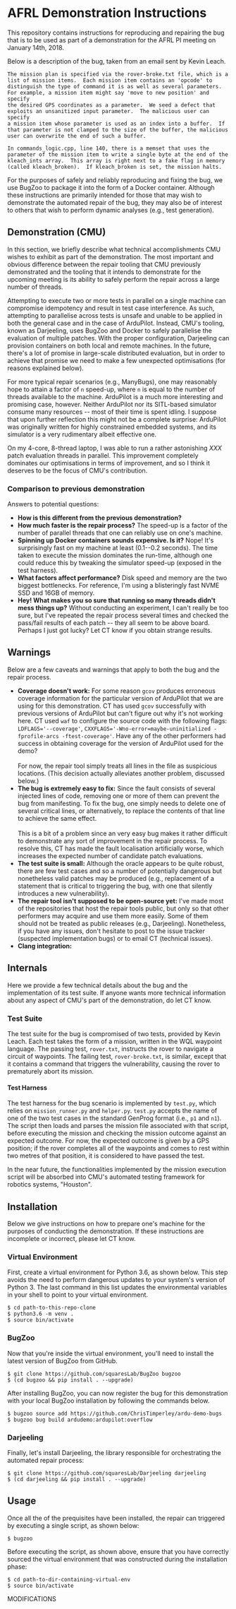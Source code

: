 # AFRL Demonstration Instructions

This repository contains instructions for reproducing and repairing the bug
that is to be used as part of a demonstration for the AFRL PI meeting on
January 14th, 2018.

Below is a description of the bug, taken from an email sent by Kevin Leach.

```
The mission plan is specified via the rover-broke.txt file, which is a
list of mission items.  Each mission item contains an 'opcode' to
distinguish the type of command it is as well as several parameters.
For example, a mission item might say 'move to new position' and specify
the desired GPS coordinates as a parameter.  We seed a defect that
exploits an unsanitized input parameter.  The malicious user can specify
a mission item whose parameter is used as an index into a buffer.  If
that parameter is not clamped to the size of the buffer, the malicious
user can overwrite the end of such a buffer.

In commands_logic.cpp, line 140, there is a memset that uses the
parameter of the mission item to write a single byte at the end of the
kleach_ints array.  This array is right next to a fake flag in memory
(called kleach_broken).  If kleach_broken is set, the mission halts.
```

For the purposes of safely and reliably reproducing and fixing the bug, we
use BugZoo to package it into the form of a Docker container. Although these
instructions are primarily intended for those that may wish to demonstrate the
automated repair of the bug, they may also be of interest to others that wish
to perform dynamic analyses (e.g., test generation).

## Demonstration (CMU)

In this section, we briefly describe what technical accomplishments CMU wishes
to exhibit as part of the demonstration. The most important and obvious
difference between the repair tooling that CMU previously demonstrated and the
tooling that it intends to demonstrate for the upcoming meeting is its ability
to safely perform the repair across a large number of threads.

Attempting to execute two or more tests in parallel on a single machine can
compromise idempotency and result in test case interference. As such,
attempting to parallelise across tests is unsafe and unable to be applied in
both the general case and in the case of ArduPilot. Instead, CMU's tooling,
known as Darjeeling, uses BugZoo and Docker to safely parallelise the evaluation
of multiple patches. With the proper configuration, Darjeeling can provision
containers on both local and remote machines. In the future, there's a lot
of promise in large-scale distributed evaluation, but in order to achieve that
promise we need to make a few unexpected optimisations (for reasons explained
below).

For more typical repair scenarios (e.g., ManyBugs), one may reasonably hope to
attain a factor of `n` speed-up, where `n` is equal to the number of threads
available to the machine. ArduPilot is a much more interesting and promising
case, however. Neither ArduPilot nor its SITL-based simulator consume many
resources -- most of their time is spent idling. I suppose that upon further
reflection this might not be a complete surprise: ArduPilot was originally
written for highly constrained embedded systems, and its simulator is a very
rudimentary albeit effective one.

On my 4-core, 8-thread laptop, I was able to run a rather astonishing *XXX*
patch evaluation threads in parallel. This improvement completely dominates
our optimisations in terms of improvement, and so I think it deserves to be
the focus of CMU's contribution.

### Comparison to previous demonstration

Answers to potential questions:

* **How is this different from the previous demonstration?**
* **How much faster is the repair process?** The speed-up is a factor of the
  number of parallel threads that one can reliably use on one's machine.
* **Spinning up Docker containers sounds expensive. Is it?** Nope! It's
  surprisingly fast on my machine at least (0.1--0.2 seconds). The time taken
  to execute the mission dominates the run-time, although one could reduce this
  by tweaking the simulator speed-up (exposed in the test harness).
* **What factors affect performance?** Disk speed and memory are the two
  biggest bottlenecks. For reference, I'm using a blisteringly fast NVME SSD
  and 16GB of memory.
* **Hey! What makes you so sure that running so many threads didn't mess
  things up?** Without conducting an experiment, I can't really be too sure,
  but I've repeated the repair process several times and checked the pass/fail
  results of each patch -- they all seem to be above board. Perhaps I just got
  lucky? Let CT know if you obtain strange results.

## Warnings

Below are a few caveats and warnings that apply to both the bug and the repair
process.

* **Coverage doesn't work:** For some reason `gcov` produces erroneous coverage
    information for the particular version of ArduPilot that we are using for
    this demonstration. CT has used `gcov` successfully with previous versions
    of ArduPilot but can't figure out why it's not working here. CT used
    `waf` to configure the source code with the following flags:
    `LDFLAGS='--coverage'`,
    `CXXFLAGS='-Wno-error=maybe-uninitialized -fprofile-arcs -ftest-coverage'`.
    Have any of the other performers had success in obtaining coverage for the
    version of ArduPilot used for the demo?
    \
    \
    For now, the repair tool simply treats all lines in the file as suspicious
    locations. (This decision actually alleviates another problem, discussed
    below.)
* **The bug is extremely easy to fix:** Since the fault consists of several
    injected lines of code, removing one or more of them can prevent the bug
    from manifesting. To fix the bug, one simply needs to delete one of several
    critical lines, or alternatively, to replace the contents of that line to
    achieve the same effect.
    \
    \
    This is a bit of a problem since an very easy bug makes it rather difficult
    to demonstrate any sort of improvement in the repair process. To resolve this,
    CT has made the fault localisation artificially worse, which increases the
    expected number of candidate patch evaluations.
* **The test suite is small:** Although the oracle appears to be quite robust,
    there are few test cases and so a number of potentially dangerous but
    nonetheless valid patches may be produced (e.g., replacement of a statement
    that is critical to triggering the bug, with one that silently introduces a
    new vulnerability).
* **The repair tool isn't supposed to be open-source yet:** I've made most of
    the repositories that host the repair tools public, but only so that other
    performers may acquire and use them more easily. Some of them should not be
    treated as public releases (e.g., Darjeeling). Nonetheless, if you have any
    issues, don't hesitate to post to the issue tracker (suspected implementation
    bugs) or to email CT (technical issues).
* **Clang integration:**


## Internals

Here we provide a few technical details about the bug and the implementation of
its test suite. If anyone wants more technical information about any aspect of
CMU's part of the demonstration, do let CT know.

### Test Suite

The test suite for the bug is compromised of two tests, provided by Kevin
Leach. Each test takes the form of a mission, written in the WQL waypoint
language. The passing test, `rover.txt`, instructs the rover to navigate a
circuit of waypoints. The failing test, `rover-broke.txt`, is similar, except
that it contains a command that triggers the vulnerability, causing the rover
to prematurely abort its mission.

#### Test Harness

The test harness for the bug scenario is implemented by `test.py`, which relies
on `mission_runner.py` and `helper.py`. `test.py` accepts the name of one of
the two test cases in the standard GenProg format (i.e., `p1` and `n1`). The
script then loads and parses the mission file associated with that script,
before executing the mission and checking the mission outcome against an
expected outcome. For now, the expected outcome is given by a GPS position; if
the rover completes all of the waypoints and comes to rest within two metres
of that position, it is considered to have passed the test.

In the near future, the functionalities implemented by the mission execution
script will be absorbed into CMU's automated testing framework for robotics
systems, "Houston".

## Installation

Below we give instructions on how to prepare one's machine for the purposes of
conducting the demonstration. If these instructions are incomplete or incorrect,
please let CT know.

### Virtual Environment

First, create a virtual environment for Python 3.6, as shown below.
This step avoids the need to perform dangerous updates to your system's
version of Python 3. The last command in this list updates the environmental
variables in your shell to point to your virtual environment.

```
$ cd path-to-this-repo-clone
$ python3.6 -m venv .
$ source bin/activate
```

### BugZoo

Now that you're inside the virtual environment, you'll need to install the
latest version of BugZoo from GitHub.

```
$ git clone https://github.com/squaresLab/BugZoo bugzoo
$ (cd bugzoo && pip install . --upgrade)
```

After installing BugZoo, you can now register the bug for this demonstration
with your local BugZoo installation by following the commands below.

```
$ bugzoo source add https://github.com/ChrisTimperley/ardu-demo-bugs
$ bugzoo bug build ardudemo:ardupilot:overflow
```

### Darjeeling

Finally, let's install Darjeeling, the library responsible for orchestrating the
automated repair process:

```
$ git clone https://github.com/squaresLab/Darjeeling darjeeling
$ (cd darjeeling && pip install . --upgrade)
```

## Usage

Once all the of the prequisites have been installed, the repair can triggered by
executing a single script, as shown below:

```
$ bugzoo 
```

Before executing the script, as shown above, ensure that you have correctly
sourced the virtual environment that was constructed during the installation
phase:

```
$ cd path-to-dir-containing-virtual-env
$ source bin/activate
```

MODIFICATIONS
